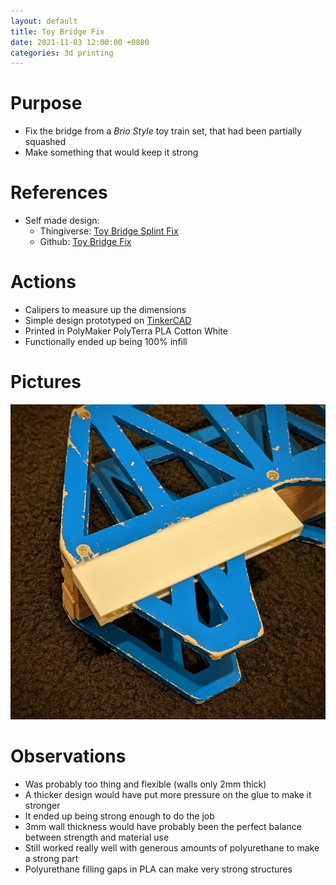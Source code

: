 ```yaml
---
layout: default
title: Toy Bridge Fix
date: 2021-11-03 12:00:00 +0800
categories: 3d printing
---
```


# Purpose
- Fix the bridge from a *Brio Style* toy train set, that had been partially squashed
- Make something that would keep it strong

# References
- Self made design:
  - Thingiverse: [Toy Bridge Splint Fix](https://www.thingiverse.com/thing:5090340)
  - Github: [Toy Bridge Fix](/asset/stl/2021-11-03-toy-bridge-fix.stl)

# Actions
- Calipers to measure up the dimensions
- Simple design prototyped on [TinkerCAD](tinkercad.com)
- Printed in PolyMaker PolyTerra PLA Cotton White
- Functionally ended up being 100% infill

# Pictures
![kmart-charger-bracket](/assets/img/2021-11-03-toy-bridge-fix.jpg)

# Observations
- Was probably too thing and flexible (walls only 2mm thick)
- A thicker design would have put more pressure on the glue to make it stronger
- It ended up being strong enough to do the job
- 3mm wall thickness would have probably been the perfect balance between strength and material use
- Still worked really well with generous amounts of polyurethane to make a strong part
- Polyurethane filling gaps in PLA can make very strong structures
